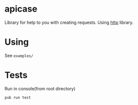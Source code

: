 # apicase

Library for help to you with creating requests.
Using [http](https://github.com/dart-lang/http) library.

# Using
See `examples/`

# Tests
Run in console(from root directory)

`pub run test`